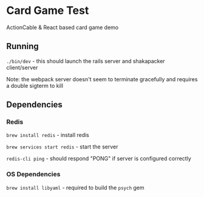 # Card Game Test

ActionCable & React based card game demo

## Running

`./bin/dev` - this should launch the rails server and shakapacker client/server

Note: the webpack server doesn't seem to terminate gracefully and requires a double sigterm to kill

## Dependencies

### Redis

`brew install redis` - install redis

`brew services start redis` - start the server

`redis-cli ping` - should respond "PONG" if server is configured correctly

### OS Dependencies

`brew install libyaml` - required to build the `psych` gem